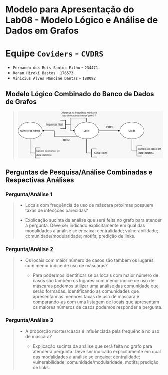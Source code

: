 # Modelo para Apresentação do Lab08 - Modelo Lógico e Análise de Dados em Grafos

# Equipe `Coviders` - `CVDRS`
* `Fernando dos Reis Santos Filho` - `234471`
* `Renan Hiroki Bastos` - `176573`
* `Vinicius Alves Mancine Dantas` - `188092`

## Modelo Lógico Combinado do Banco de Dados de Grafos
> ![Modelo Lógico de Grafos](images/modelo-logico-grafos.jpeg)

## Perguntas de Pesquisa/Análise Combinadas e Respectivas Análises
### Pergunta/Análise 1
> *  Locais com frequência de uso de máscara próximas possuem taxas de infecções parecidas?
>   
>   * Explicação sucinta da análise que será feita no grafo para atender à pergunta. Deve ser indicado explicitamente em qual das modalidades a análise se encaixa: centralidade; vulnerabilidade; comunidade/modularidade; motifs; predição de links.

### Pergunta/Análise 2
> * Os locais com maior número de casos são também os lugares com menor índice de uso de máscaras?
>   
>   * Para podermos identificar se os locais com maior número de casos são também os lugares com menor índice de uso de máscaras podemos utilizar uma análise das comunidade que serão formadas. Identificando as comunidades que apresentam as menores taxas de uso de máscara e comparando-as com uma listagem de locais que apresentam os maiores números de casos podemos responder a pergunta.

### Pergunta/Análise 3
> * A proporção mortes/casos é influênciada pela frequência no uso de máscara?
>   
>   * Explicação sucinta da análise que será feita no grafo para atender à pergunta. Deve ser indicado explicitamente em qual das modalidades a análise se encaixa: centralidade; vulnerabilidade; comunidade/modularidade; motifs; predição de links.